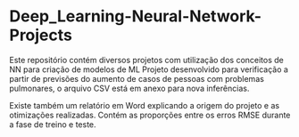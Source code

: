 # Deep_Learning-Neural-Network-Projects

Este repositório contém diversos projetos com utilização dos conceitos de NN para criação de modelos de ML
Projeto desenvolvido para verificação a partir de previsões do aumento de casos de pessoas com problemas pulmonares, o arquivo CSV está em anexo para nova inferências.

Existe também um relatório em Word explicando a origem do projeto e as otimizações realizadas.
Contém as proporções entre os erros RMSE durante a fase de treino e teste.
